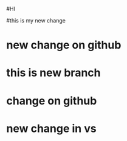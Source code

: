 #HI

#this is my new change
# new change on github
# this is new branch

# change on github

# new change in vs
